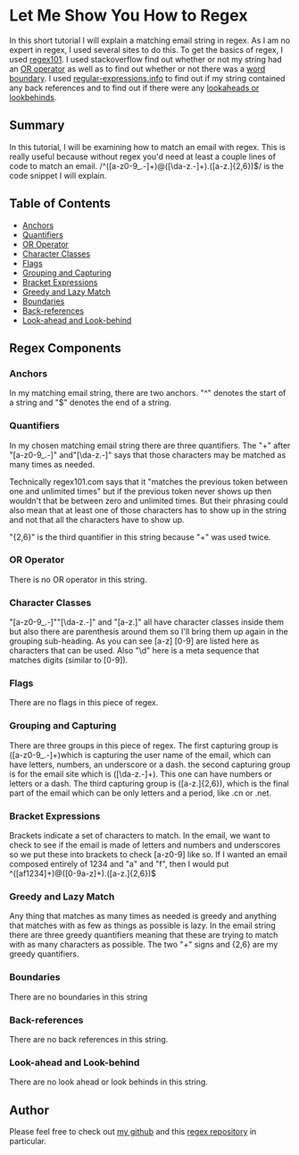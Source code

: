 # Let Me Show You How to Regex

In this short tutorial I will explain a matching email string in regex. As I am no expert in regex, I used several sites to do this. To get the basics of regex, I used [regex101](https://regex101.com/). I used stackoverflow find out whether or not my string had an [OR operator](https://stackoverflow.com/questions/8020848/how-is-the-and-or-operator-represented-as-in-regular-expressions) as well as to find out whether or not there was a [word boundary](https://stackoverflow.com/questions/1324676/what-is-a-word-boundary-in-regex). I used [regular-expressions.info](https://www.regular-expressions.info/backref.html) to find out if my string contained any back references and to find out if there were any [lookaheads or lookbehinds](https://www.regular-expressions.info/lookaround.html).

## Summary

In this tutorial, I will be examining how to match an email with regex. This is really useful because without regex you'd need at least a couple lines of code to match an email.
/^([a-z0-9_\.-]+)@([\da-z\.-]+)\.([a-z\.]{2,6})$/ is the code snippet I will explain.

## Table of Contents

- [Anchors](#anchors)
- [Quantifiers](#quantifiers)
- [OR Operator](#or-operator)
- [Character Classes](#character-classes)
- [Flags](#flags)
- [Grouping and Capturing](#grouping-and-capturing)
- [Bracket Expressions](#bracket-expressions)
- [Greedy and Lazy Match](#greedy-and-lazy-match)
- [Boundaries](#boundaries)
- [Back-references](#back-references)
- [Look-ahead and Look-behind](#look-ahead-and-look-behind)

## Regex Components

### Anchors

In my matching email string, there are two anchors. "^" denotes the start of a string and "$" denotes the end of a string.

### Quantifiers

In my chosen matching email string there are three quantifiers. The "+" after "[a-z0-9_\.-]" and"[\da-z\.-]" says that those characters may be matched as many times as needed.

Technically regex101.com says that it "matches the previous token between one and unlimited times" but if the previous token never shows up then wouldn't that be between zero and unlimited times. But their phrasing could also mean that at least one of those characters has to show up in the string and not that all the characters have to show up.

"{2,6}" is the third quantifier in this string because "+" was used twice.

### OR Operator

There is no OR operator in this string.

### Character Classes

"[a-z0-9_\.-]""[\da-z\.-]" and "[a-z\.]" all have character classes inside them but also there are parenthesis around them so I'll bring them up again in the grouping sub-heading.
As you can see [a-z] [0-9] are listed here as characters that can be used. Also "\d" here is a meta sequence that matches digits (similar to [0-9]).

### Flags

There are no flags in this piece of regex.

### Grouping and Capturing

There are three groups in this piece of regex. The first capturing group is ([a-z0-9_\.-]+)which is capturing the user name of the email, which can have letters, numbers, an underscore or a dash.
the second capturing group is for the email site which is ([\da-z\.-]+). This one can have numbers or letters or a dash.
The third capturing group is ([a-z\.]{2,6}), which is the final part of the email which can be only letters and a period, like .cn or .net.

### Bracket Expressions

Brackets indicate a set of characters to match.
In the email, we want to check to see if the email is made of letters and numbers and underscores so we put these into brackets to check [a-z0-9] like so. If I wanted an email composed entirely of 1234 and "a" and "f", then I would put ^([af1234]+)@([0-9a-z]+)\.([a-z\.]{2,6})$

### Greedy and Lazy Match

Any thing that matches as many times as needed is greedy and anything that matches with as few as things as possible is lazy.
In the email string there are three greedy quantifiers meaning that these are trying to match with as many characters as possible. The two "+" signs and {2,6} are my greedy quantifiers.

### Boundaries

There are no boundaries in this string

### Back-references

There are no back references in this string.

### Look-ahead and Look-behind

There are no look ahead or look behinds in this string.

## Author

Please feel free to check out [my github](https://github.com/Naomilounsbury) and this [regex repository](https://github.com/Naomilounsbury/let-me-show-you-how-to-regex) in particular.
